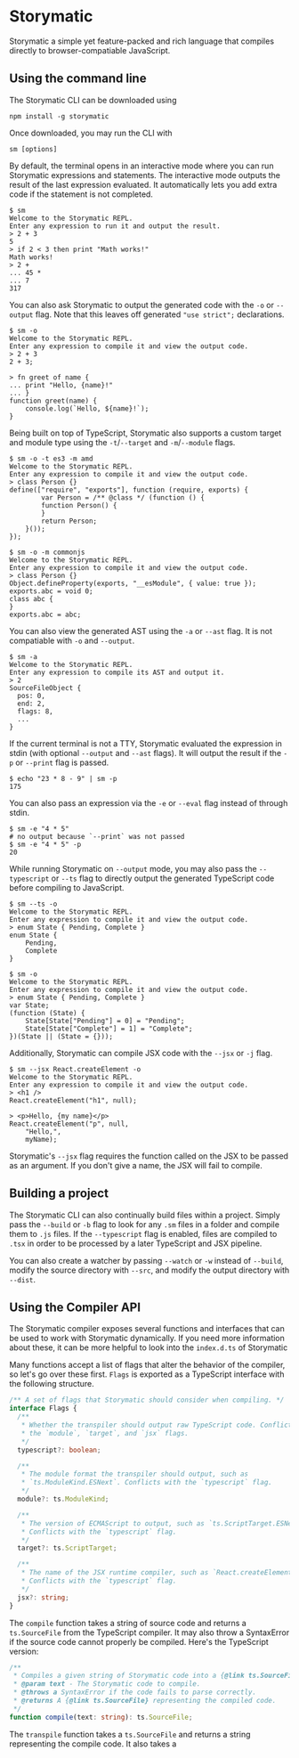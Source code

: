 # Storymatic

Storymatic a simple yet feature-packed and rich language that compiles directly
to browser-compatiable JavaScript.

## Using the command line

The Storymatic CLI can be downloaded using

```shell
npm install -g storymatic
```

Once downloaded, you may run the CLI with

```shell
sm [options]
```

By default, the terminal opens in an interactive mode where you can run
Storymatic expressions and statements. The interactive mode outputs the result
of the last expression evaluated. It automatically lets you add extra code if
the statement is not completed.

```shell
$ sm
Welcome to the Storymatic REPL.
Enter any expression to run it and output the result.
> 2 + 3
5
> if 2 < 3 then print "Math works!"
Math works!
> 2 +
... 45 *
... 7
317
```

You can also ask Storymatic to output the generated code with the `-o` or
`--output` flag. Note that this leaves off generated `"use strict";`
declarations.

```shell
$ sm -o
Welcome to the Storymatic REPL.
Enter any expression to compile it and view the output code.
> 2 + 3
2 + 3;

> fn greet of name {
... print "Hello, {name}!"
... }
function greet(name) {
    console.log(`Hello, ${name}!`);
}
```

Being built on top of TypeScript, Storymatic also supports a custom target and
module type using the `-t`/`--target` and `-m`/`--module` flags.

```shell
$ sm -o -t es3 -m amd
Welcome to the Storymatic REPL.
Enter any expression to compile it and view the output code.
> class Person {}
define(["require", "exports"], function (require, exports) {
        var Person = /** @class */ (function () {
        function Person() {
        }
        return Person;
    }());
});
```

```shell
$ sm -o -m commonjs
Welcome to the Storymatic REPL.
Enter any expression to compile it and view the output code.
> class Person {}
Object.defineProperty(exports, "__esModule", { value: true });
exports.abc = void 0;
class abc {
}
exports.abc = abc;
```

You can also view the generated AST using the `-a` or `--ast` flag. It is not
compatiable with `-o` and `--output`.

```shell
$ sm -a
Welcome to the Storymatic REPL.
Enter any expression to compile its AST and output it.
> 2
SourceFileObject {
  pos: 0,
  end: 2,
  flags: 8,
  ...
}
```

If the current terminal is not a TTY, Storymatic evaluated the expression in
stdin (with optional `--output` and `--ast` flags). It will output the result if
the `-p` or `--print` flag is passed.

```shell
$ echo "23 * 8 - 9" | sm -p
175
```

You can also pass an expression via the `-e` or `--eval` flag instead of through
stdin.

```shell
$ sm -e "4 * 5"
# no output because `--print` was not passed
$ sm -e "4 * 5" -p
20
```

While running Storymatic on `--output` mode, you may also pass the
`--typescript` or `--ts` flag to directly output the generated TypeScript code
before compiling to JavaScript.

```shell
$ sm --ts -o
Welcome to the Storymatic REPL.
Enter any expression to compile it and view the output code.
> enum State { Pending, Complete }
enum State {
    Pending,
    Complete
}

$ sm -o
Welcome to the Storymatic REPL.
Enter any expression to compile it and view the output code.
> enum State { Pending, Complete }
var State;
(function (State) {
    State[State["Pending"] = 0] = "Pending";
    State[State["Complete"] = 1] = "Complete";
})(State || (State = {}));
```

Additionally, Storymatic can compile JSX code with the `--jsx` or `-j` flag.

```
$ sm --jsx React.createElement -o
Welcome to the Storymatic REPL.
Enter any expression to compile it and view the output code.
> <h1 />
React.createElement("h1", null);

> <p>Hello, {my name}</p>
React.createElement("p", null,
    "Hello,",
    myName);
```

Storymatic's `--jsx` flag requires the function called on the JSX to be passed
as an argument. If you don't give a name, the JSX will fail to compile.

## Building a project

The Storymatic CLI can also continually build files within a project. Simply
pass the `--build` or `-b` flag to look for any `.sm` files in a folder and
compile them to `.js` files. If the `--typescript` flag is enabled, files are
compiled to `.tsx` in order to be processed by a later TypeScript and JSX
pipeline.

You can also create a watcher by passing `--watch` or `-w` instead of `--build`,
modify the source directory with `--src`, and modify the output directory with
`--dist`.

## Using the Compiler API

The Storymatic compiler exposes several functions and interfaces that can be
used to work with Storymatic dynamically. If you need more information about
these, it can be more helpful to look into the `index.d.ts` of Storymatic

Many functions accept a list of flags that alter the behavior of the compiler,
so let's go over these first. `Flags` is exported as a TypeScript interface with
the following structure.

```typescript
/** A set of flags that Storymatic should consider when compiling. */
interface Flags {
  /**
   * Whether the transpiler should output raw TypeScript code. Conflicts with
   * the `module`, `target`, and `jsx` flags.
   */
  typescript?: boolean;

  /**
   * The module format the transpiler should output, such as
   * `ts.ModuleKind.ESNext`. Conflicts with the `typescript` flag.
   */
  module?: ts.ModuleKind;

  /**
   * The version of ECMAScript to output, such as `ts.ScriptTarget.ESNext`.
   * Conflicts with the `typescript` flag.
   */
  target?: ts.ScriptTarget;

  /**
   * The name of the JSX runtime compiler, such as `React.createElement`.
   * Conflicts with the `typescript` flag.
   */
  jsx?: string;
}
```

The `compile` function takes a string of source code and returns a
`ts.SourceFile` from the TypeScript compiler. It may also throw a SyntaxError if
the source code cannot properly be compiled. Here's the TypeScript version:

```typescript
/**
 * Compiles a given string of Storymatic code into a {@link ts.SourceFile}.
 * @param text - The Storymatic code to compile.
 * @throws a SyntaxError if the code fails to parse correctly.
 * @returns A {@link ts.SourceFile} representing the compiled code.
 */
function compile(text: string): ts.SourceFile;
```

The `transpile` function takes a `ts.SourceFile` and returns a string
representing the compile code. It also takes a
